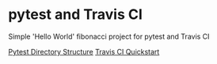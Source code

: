 # pytest and Travis CI
Simple 'Hello World' fibonacci  project for pytest and Travis CI 

[Pytest Directory Structure](https://blog.ionelmc.ro/2014/05/25/python-packaging/#the-structure)
[Travis CI Quickstart](https://github.com/softwaresaved/build_and_test_examples/blob/master/travis/HelloWorld.md)